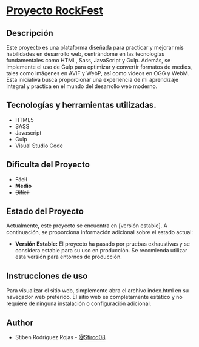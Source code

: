 # [Proyecto RockFest](https://stirod08.github.io/RockFest/)


## Descripción
Este proyecto es una plataforma diseñada para practicar y mejorar mis habilidades en desarrollo web, centrándome en las tecnologías fundamentales como HTML, Sass, JavaScript y Gulp. Además, se implemente el uso de Gulp para optimizar y convertir formatos de medios, tales como imágenes en AVIF y WebP, así como videos en OGG y WebM. Esta iniciativa busca proporcionar una experiencia de mi aprendizaje integral y práctica en el mundo del desarrollo web moderno.

## Tecnologías y herramientas utilizadas.
- HTML5
- SASS
- Javascript
- Gulp
- Visual Studio Code

## Dificulta del Proyecto
- ~~Fácil~~
- **Medio**
- ~~Difícil~~

## Estado del Proyecto

Actualmente, este proyecto se encuentra en [versión estable]. A continuación, se proporciona información adicional sobre el estado actual:

- **Versión Estable:** El proyecto ha pasado por pruebas exhaustivas y se considera estable para su uso en producción. Se recomienda utilizar esta versión para entornos de producción.

## Instrucciones de uso
Para visualizar el sitio web, simplemente abra el archivo index.html en su navegador web preferido. El sitio web es completamente estático y no requiere de ninguna instalación o configuración adicional.


## Author
- Stiben Rodriguez Rojas - [@Stirod08](https://github.com/Stirod08)

